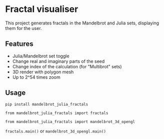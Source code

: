 
# Fractal visualiser

This project generates fractals in the Mandelbrot and Julia sets, displaying them for the user.

## Features

- Julia/Mandelbrot set toggle
- Change real and imaginary parts of the seed
- Change index of the calculation (for "Multibrot" sets)
- 3D render with polygon mesh
- Up to 2^54 times zoom


## Usage

``pip install mandelbrot_julia_fractals``

``from mandelbrot_julia_fractals import fractals``

``from mandelbrot_julia_fractals import mandelbrot_3d_opengl``

``fractals.main()`` or ``mandelbrot_3d_opengl.main()``

